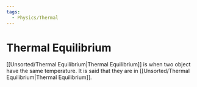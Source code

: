 ```yaml
---
tags:
  - Physics/Thermal
---
```

# Thermal Equilibrium
[[Unsorted/Thermal Equilibrium|Thermal Equilibrium]] is when two object have the same temperature. It is said that they are in [[Unsorted/Thermal Equilibrium|Thermal Equilibrium]].